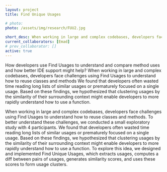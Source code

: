 ```yaml
---
layout: project
title: Find Unique Usages

# photo:
photo: /assets/img/research/FUU2.jpg
 
short_desc: When working in large and complex codebases, developers face challenges using Find Usages to understand how to reuse classes and methods. To better understand these challenges, we conducted a small exploratory study with 4 participants. We found that developers often wasted time reading long lists of similar usages or prematurely focused on a single usage. Based on these findings, we hypothesized that clustering usages by the similarity of their surrounding context might enable developers to more rapidly understand how to use a function. To explore this idea, we designed and implemented Find Unique Usages, which extracts usages, computes a diff between pairs of usages, generates similarity scores, and uses these scores to form usage clusters.
current_collaborators: [Emad]
# prev_collaborator: []
active: true
---
```

How developers use Find Usages to understand and compare method uses and how better IDE support might help? When working in large and complex codebases, developers face challenges using Find Usages to understand how to reuse classes and methods We found that developers often wasted time reading long lists of similar usages or prematurely focused on a single usage. Based on these findings, we hypothesized that clustering usages by the similarity of their surrounding context might enable developers to more rapidly understand how to use a function.

When working in large and complex codebases, developers face challenges using Find Usages to understand how to reuse classes and methods. To better understand these challenges, we conducted a small exploratory study with 4 participants. We found that developers often wasted time reading long lists of similar usages or prematurely focused on a single usage. Based on these findings, we hypothesized that clustering usages by the similarity of their surrounding context might enable developers to more rapidly understand how to use a function. To explore this idea, we designed and implemented Find Unique Usages, which extracts usages, computes a diff between pairs of usages, generates similarity scores, and uses these scores to form usage clusters.
